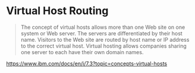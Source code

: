 # Virtual Host Routing

> The concept of virtual hosts allows more than one Web site on one system or Web server. The servers are differentiated by their host name. Visitors to the Web site are routed by host name or IP address to the correct virtual host. Virtual hosting allows companies sharing one server to each have their own domain names.

https://www.ibm.com/docs/en/i/7.3?topic=concepts-virtual-hosts

### 
```

```

### 
```

```

### 
```

```

### 
```

```

### 
```

```

### 
```

```

### 
```

```